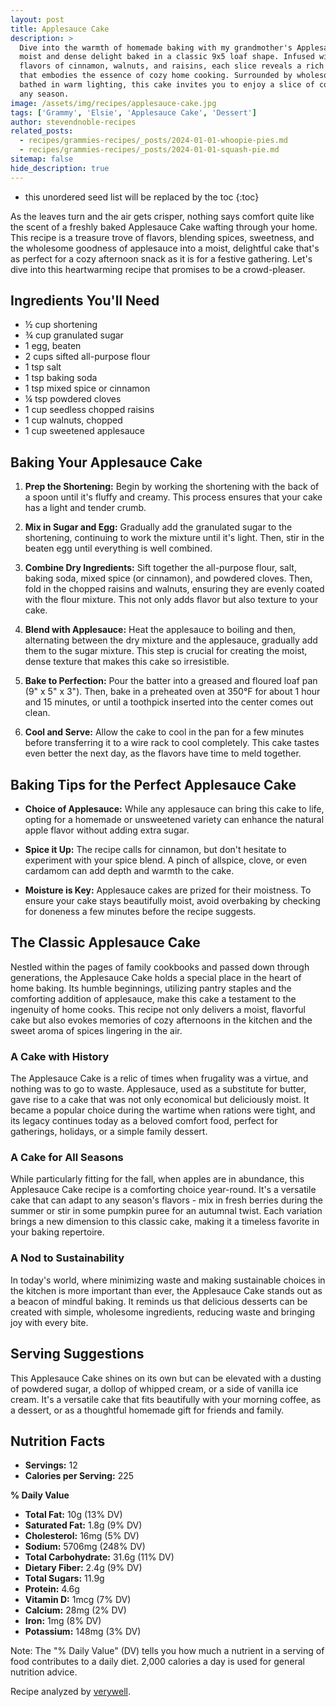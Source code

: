 ```yaml
---
layout: post
title: Applesauce Cake
description: >
  Dive into the warmth of homemade baking with my grandmother's Applesauce Cake recipe, a
  moist and dense delight baked in a classic 9x5 loaf shape. Infused with the comforting
  flavors of cinnamon, walnuts, and raisins, each slice reveals a rich texture and taste
  that embodies the essence of cozy home cooking. Surrounded by wholesome ingredients and
  bathed in warm lighting, this cake invites you to enjoy a slice of comfort, perfect for
  any season.
image: /assets/img/recipes/applesauce-cake.jpg
tags: ['Grammy', 'Elsie', 'Applesauce Cake', 'Dessert']
author: stevendnoble-recipes
related_posts:
  - recipes/grammies-recipes/_posts/2024-01-01-whoopie-pies.md
  - recipes/grammies-recipes/_posts/2024-01-01-squash-pie.md
sitemap: false
hide_description: true
---
```


* this unordered seed list will be replaced by the toc
{:toc}

As the leaves turn and the air gets crisper, nothing says comfort quite like the scent of a freshly baked Applesauce Cake wafting through your home. This recipe is a treasure trove of flavors, blending spices, sweetness, and the wholesome goodness of applesauce into a moist, delightful cake that's as perfect for a cozy afternoon snack as it is for a festive gathering. Let's dive into this heartwarming recipe that promises to be a crowd-pleaser.

## Ingredients You'll Need

* ½ cup shortening
* ¾ cup granulated sugar
* 1 egg, beaten
* 2 cups sifted all-purpose flour
* 1 tsp salt
* 1 tsp baking soda
* 1 tsp mixed spice or cinnamon
* ¼ tsp powdered cloves
* 1 cup seedless chopped raisins
* 1 cup walnuts, chopped
* 1 cup sweetened applesauce

## Baking Your Applesauce Cake

1. **Prep the Shortening:** Begin by working the shortening with the back of a spoon until it's fluffy and creamy. This process ensures that your cake has a light and tender crumb.

2. **Mix in Sugar and Egg:** Gradually add the granulated sugar to the shortening, continuing to work the mixture until it's light. Then, stir in the beaten egg until everything is well combined.

3. **Combine Dry Ingredients:** Sift together the all-purpose flour, salt, baking soda, mixed spice (or cinnamon), and powdered cloves. Then, fold in the chopped raisins and walnuts, ensuring they are evenly coated with the flour mixture. This not only adds flavor but also texture to your cake.

4. **Blend with Applesauce:** Heat the applesauce to boiling and then, alternating between the dry mixture and the applesauce, gradually add them to the sugar mixture. This step is crucial for creating the moist, dense texture that makes this cake so irresistible.

5. **Bake to Perfection:** Pour the batter into a greased and floured loaf pan (9" x 5" x 3"). Then, bake in a preheated oven at 350°F for about 1 hour and 15 minutes, or until a toothpick inserted into the center comes out clean.

6. **Cool and Serve:** Allow the cake to cool in the pan for a few minutes before transferring it to a wire rack to cool completely. This cake tastes even better the next day, as the flavors have time to meld together.

## Baking Tips for the Perfect Applesauce Cake

* **Choice of Applesauce:** While any applesauce can bring this cake to life, opting for a homemade or unsweetened variety can enhance the natural apple flavor without adding extra sugar.

* **Spice it Up:** The recipe calls for cinnamon, but don't hesitate to experiment with your spice blend. A pinch of allspice, clove, or even cardamom can add depth and warmth to the cake.

* **Moisture is Key:** Applesauce cakes are prized for their moistness. To ensure your cake stays beautifully moist, avoid overbaking by checking for doneness a few minutes before the recipe suggests.

## The Classic Applesauce Cake

Nestled within the pages of family cookbooks and passed down through generations, the Applesauce Cake holds a special place in the heart of home baking. Its humble beginnings, utilizing pantry staples and the comforting addition of applesauce, make this cake a testament to the ingenuity of home cooks. This recipe not only delivers a moist, flavorful cake but also evokes memories of cozy afternoons in the kitchen and the sweet aroma of spices lingering in the air.

### A Cake with History

The Applesauce Cake is a relic of times when frugality was a virtue, and nothing was to go to waste. Applesauce, used as a substitute for butter, gave rise to a cake that was not only economical but deliciously moist. It became a popular choice during the wartime when rations were tight, and its legacy continues today as a beloved comfort food, perfect for gatherings, holidays, or a simple family dessert.

### A Cake for All Seasons

While particularly fitting for the fall, when apples are in abundance, this Applesauce Cake recipe is a comforting choice year-round. It's a versatile cake that can adapt to any season's flavors - mix in fresh berries during the summer or stir in some pumpkin puree for an autumnal twist. Each variation brings a new dimension to this classic cake, making it a timeless favorite in your baking repertoire.

### A Nod to Sustainability

In today's world, where minimizing waste and making sustainable choices in the kitchen is more important than ever, the Applesauce Cake stands out as a beacon of mindful baking. It reminds us that delicious desserts can be created with simple, wholesome ingredients, reducing waste and bringing joy with every bite.

## Serving Suggestions

This Applesauce Cake shines on its own but can be elevated with a dusting of powdered sugar, a dollop of whipped cream, or a side of vanilla ice cream. It's a versatile cake that fits beautifully with your morning coffee, as a dessert, or as a thoughtful homemade gift for friends and family.

## Nutrition Facts

* **Servings:** 12
* **Calories per Serving:** 225

**% Daily Value**

* **Total Fat:** 10g (13% DV)
* **Saturated Fat:** 1.8g (9% DV)
* **Cholesterol:** 16mg (5% DV)
* **Sodium:** 5706mg (248% DV)
* **Total Carbohydrate:** 31.6g (11% DV)
* **Dietary Fiber:** 2.4g (9% DV)
* **Total Sugars:** 11.9g
* **Protein:** 4.6g
* **Vitamin D:** 1mcg (7% DV)
* **Calcium:** 28mg (2% DV)
* **Iron:** 1mg (8% DV)
* **Potassium:** 148mg (3% DV)

Note: The "% Daily Value" (DV) tells you how much a nutrient in a serving of food contributes to a daily diet. 2,000 calories a day is used for general nutrition advice.

Recipe analyzed by <a href="https://www.verywellfit.com/recipe-nutrition-analyzer-4157076" target="_blank">verywell</a>.

<script type="application/ld+json">
{
  "@context": "http://schema.org/",
  "@type": "Recipe",
  "name": "Applesauce Cake",
  "author": {
    "@type": "Person",
    "name": "Steven D Noble"
  },
  "image": "applesauce-cake.jpg",
  "description": "This heartwarming applesauce cake combines spices, sweetness, and applesauce into a moist, delightful cake perfect for any occasion.",
  "prepTime": "PT20M",
  "cookTime": "PT1H15M",
  "totalTime": "PT1H35M",
  "recipeYield": "12 servings",
  "recipeIngredient": [
    "½ cup shortening",
    "¾ cup granulated sugar",
    "1 egg, beaten",
    "2 cups sifted all-purpose flour",
    "1 tsp salt",
    "1 tsp baking soda",
    "1 tsp mixed spice or cinnamon",
    "¼ tsp powdered cloves",
    "1 cup seedless chopped raisins",
    "1 cup walnuts, chopped",
    "1 cup sweetened applesauce"
  ],
  "recipeInstructions": [
    {
      "@type": "HowToStep",
      "text": "Work shortening until fluffy and creamy, then gradually add sugar and egg."
    },
    {
      "@type": "HowToStep",
      "text": "Sift together dry ingredients and combine with raisins and nuts, then mix with heated applesauce and sugar mixture alternately."
    },
    {
      "@type": "HowToStep",
      "text": "Bake in a greased and floured loaf pan at 350°F for 1hr 15 minutes."
    }
  ],
  "nutrition": {
    "@type": "NutritionInformation",
    "calories": "225 calories",
    "fatContent": "10g",
    "saturatedFatContent": "1.8g",
    "cholesterolContent": "16mg",
    "sodiumContent": "5706mg",
    "carbohydrateContent": "31.6g",
    "fiberContent": "2.4g",
    "sugarContent": "11.9g",
    "proteinContent": "4.6g",
    "servingSize": "1 serving"
  },
  "recipeCategory": "Dessert",
  "recipeCuisine": "American",
  "keywords": "applesauce cake, baking, dessert recipe, homemade cake"
}
</script>
